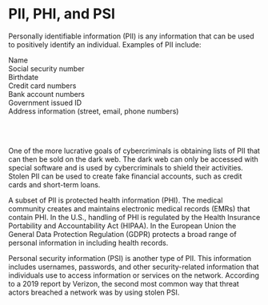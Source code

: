 # PII, PHI, and PSI

Personally identifiable information (PII) is any information that can be used to positively identify an individual. Examples of PII include:<br>

Name<br>
Social security number<br>
Birthdate<br>
Credit card numbers<br>
Bank account numbers<br>
Government issued ID<br>
Address information (street, email, phone numbers)<br>

<br>
<br>


One of the more lucrative goals of cybercriminals is obtaining lists of PII that can then be sold on the dark web. The dark web can only be accessed with special software and is used by cybercriminals to shield their activities. Stolen PII can be used to create fake financial accounts, such as credit cards and short-term loans.<br>

A subset of PII is protected health information (PHI). The medical community creates and maintains electronic medical records (EMRs) that contain PHI. In the U.S., handling of PHI is regulated by the Health Insurance Portability and Accountability Act (HIPAA). In the European Union the General Data Protection Regulation (GDPR) protects a broad range of personal information in including health records.<br>

Personal security information (PSI) is another type of PII. This information includes usernames, passwords, and other security-related information that individuals use to access information or services on the network. According to a 2019 report by Verizon, the second most common way that threat actors breached a network was by using stolen PSI.<br>


<br><br>
